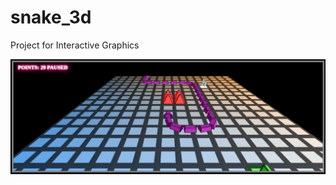 # snake_3d
Project for Interactive Graphics

![alt text][screenshot]

[screenshot]: ./game_screenshot.png "game screenshot"